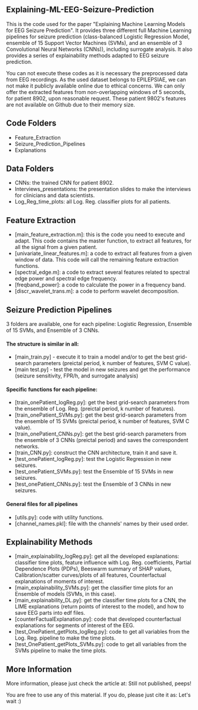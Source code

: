 ## Explaining-ML-EEG-Seizure-Prediction
This is the code used for the paper "Explaining Machine Learning Models for EEG Seizure Prediction". It provides three different full Machine Learning pipelines for seizure prediction (class-balanced Logistic Regression Model, ensemble of 15 Support Vector Machines (SVMs), and an ensemble of 3 Convolutional Neural Networks (CNNs)), including surrogate analysis. It also provides a series of explainability methods adapted to EEG seizure prediction.

You can not execute these codes as it is necessary the preprocessed data from EEG recordings. As the used dataset belongs to EPILEPSIAE, we can not make it publicly available online due to ethical concerns. We can only offer the extracted features from non-overlapping windows of 5 seconds, for patient 8902, upon reasonable request. These patient 9802's features are not available on Github due to their memory size.

## Code Folders
- Feature_Extraction
- Seizure_Prediction_Pipelines
- Explanations

## Data Folders
- CNNs: the trained CNN for patient 8902.
- Interviews_presentations: the presentation slides to make the interviews for clinicians and data scientists.
- Log_Reg_time_plots: all Log. Reg. classifier plots for all patients.

## Feature Extraction
- [main_feature_extraction.m]: this is the code you need to execute and adapt. This code contains the master function, to extract all features, for all the signal from a given patient.
- [univariate_linear_features.m]: a code to extract all features from a given window of data. This code will call the remaining feature extraction functions.
- [spectral_edge.m]: a code to extract several features related to spectral edge power and spectral edge frequency.
- [freqband_power]: a code to calculate the power in a frequency band.
- [discr_wavelet_trans.m]: a code to perform wavelet decomposition.

## Seizure Prediction Pipelines
3 folders are available, one for each pipeline: Logistic Regression, Ensemble of 15 SVMs, and Ensemble of 3 CNNs.
#### The structure is similar in all:
- [main_train.py] - execute it to train a model and/or to get the best grid-search parameters (preictal period, k number of features, SVM C value).
- [main test.py] - test the model in new seizures and get the performance (seizure sensitivity, FPR/h, and surrogate analysis)

#### Specific functions for each pipeline:
- [train_onePatient_logReg.py]: get the best grid-search parameters from the ensemble of Log. Reg. (preictal period, k number of features).
- [train_onePatient_SVMs.py]: get the best grid-search parameters from the ensemble of 15 SVMs (preictal period, k number of features, SVM C value).
- [train_onePatient_CNNs.py]: get the best grid-search parameters from the ensemble of 3 CNNs (preictal period) and saves the correspondent networks.
- [train_CNN.py]: construct the CNN architecture, train it and save it.
- [test_onePatient_logReg.py]: test the Logistic Regression in new seizures.
- [test_onePatient_SVMs.py]: test the Ensemble of 15 SVMs in new seizures.
- [test_onePatient_CNNs.py]: test the Ensemble of 3 CNNs in new seizures.

#### General files for all pipelines
- [utils.py]: code with utility functions.
- [channel_names.pkl]: file with the channels' names by their used order.

## Explainability Methods

- [main_explainability_logReg.py]: get all the developed explanations: classifier time plots, feature influence with Log. Reg. coefficients, Partial Dependence Plots (PDPs), Beeswarm summary of SHAP values, Calibration/scatter curves/plots of all features, Counterfactual explanations of moments of interest.
- [main_explainability_SVMs.py]: get the classifier time plots for an Ensemble of models (SVMs, in this case). 
- [main_explainability_DL.py]: get the classifier time plots for a CNN, the LIME explanations (return points of interest to the model), and how to save EEG parts into edf files.
- [counterFactualExplanation.py]: code that developed counterfactual explanations for segments of interest of the EEG.
- [test_OnePatient_getPlots_logReg.py]:  code to get all variables from the Log. Reg. pipeline to make the time plots.
- [test_OnePatient_getPlots_SVMs.py]: code to get all variables from the SVMs pipeline to make the time plots.


## More Information
More information, please just check the article at:
Still not published, peeps!


You are free to use any of this material. If you do, please just cite it as:
Let's wait :)
